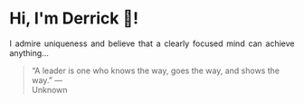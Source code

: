# Hi, I'm Derrick 👋!
<p align="justify">I admire uniqueness and believe that a clearly focused mind can achieve anything...</p> 
<!-- #quote-start -->
<blockquote>&ldquo;A leader is one who knows the way, goes the way, and shows the way.&rdquo; &mdash; <footer>Unknown</footer></blockquote>
<!-- #quote-end -->
